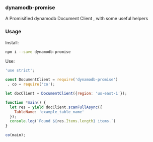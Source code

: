 ### dynamodb-promise

A Promisified dynamodb Document Client , with some useful helpers

### Usage

Install:

```bash
npm i --save dynamodb-promise
```

Use:

```js
'use strict';

const DocumentClient = require('dynamodb-promise')
 , co = require('co');

let docClient = DocumentClient({region: 'us-east-1'});

function *main() {
  let res = yield docClient.scanFullAsync({
    TableName: 'example_table_name'
  });
  console.log(`Found ${res.Items.length} items.`)
}

co(main);
```
